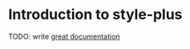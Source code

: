 # Introduction to style-plus

TODO: write [great documentation](http://jacobian.org/writing/what-to-write/)
